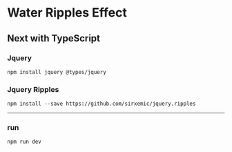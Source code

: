 # Water Ripples Effect
## Next with TypeScript

### Jquery
`npm install jquery @types/jquery`
### Jquery Ripples
`npm install --save https://github.com/sirxemic/jquery.ripples`


---
### run
`npm run dev`